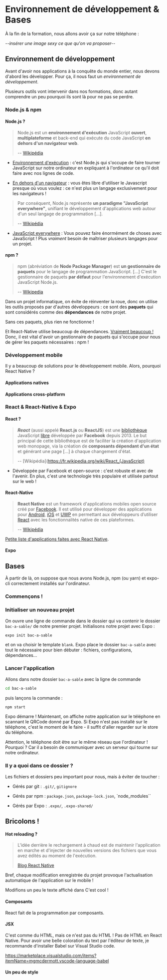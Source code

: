 # Environnement de développement & Bases

À la fin de la formation, nous allons avoir ça sur notre téléphone :

*--insérer une image sexy ce que qu'on va proposer--*

## Environnement de développement

Avant d'avoir nos applications à la conquête du monde entier, nous devons d'abord les développer. Pour ça, il nous faut un *environnement de développement*.

Plusieurs outils vont intervenir dans nos formations, donc autant comprendre un peu pourquoi ils sont là pour ne pas se perdre.

### Node.js & npm

#### Node.js ?

> Node.js est un **environnement d'exécution** JavaScript **ouvert**, **multiplateforme** et back-end qui exécute du code JavaScript **en dehors d'un navigateur web**.
> 
> -- [Wikipédia](https://en.wikipedia.org/wiki/Node.js)

- <u>Environnement d'exécution</u> : c'est Node.js qui s'occupe de faire tourner JavaScript sur notre ordinateur en expliquant à l'ordinateur ce qu'il doit faire avec nos lignes de code.

- <u>En dehors d'un navigateur</u> : vous êtes libre d'utiliser le Javascript presque où vous voulez : ce n'est plus un langage exclusivement pour les navigateurs !

> Par conséquent, Node.js représente **un paradigme "JavaScript everywhere"**, unifiant le développement d'applications web autour d'un seul langage de programmation [...].
> 
> -- [Wikipédia](https://en.wikipedia.org/wiki/Node.js)

- <u>JavaScript everywhere</u> : Vous pouvez faire énormément de choses avec JavaScript ! Plus *vraiment* besoin de maîtriser plusieurs langages pour un projet.

#### npm ?

> npm (abréviation de **Node Package Manager**) est **un gestionnaire de paquets** pour le langage de programmation JavaScript. [...] C'est le gestionnaire de paquets **par défaut** pour l'environnement d'exécution JavaScript Node.js.
> 
> -- [Wikipedia](https://en.wikipedia.org/wiki/Npm_(software))

Dans un projet informatique, on évite de réinventer la roue, donc on utilise les outils proposés par d'autres développeurs : ce sont des **paquets** qui sont considérés comme des **dépendances** de notre projet.

Sans ces paquets, plus rien ne fonctionne !

Et React-Native utilise beaucoup de dépendances. [Vraiment beaucoup !](http://npm.anvaka.com/#/view/2d/react-native) Donc, il est vital d'avoir un gestionnaire de paquets qui s'occupe pour nous de gérer les paquets nécessaires : npm !

### Développement mobile

Il y a beaucoup de solutions pour le développement mobile. Alors, pourquoi React Native ?

#### Applications natives

#### Applications cross-platform

### React & React-Native & Expo

#### React ?

> ***React*** (aussi appelé **React.js** ou **ReactJS**) est une [bibliothèque](https://fr.wikipedia.org/wiki/Biblioth%C3%A8que_Logicielle "Bibliothèque Logicielle") JavaScript [libre](https://fr.wikipedia.org/wiki/Logiciel_libre "Logiciel libre") développée par **Facebook** depuis 2013. Le but principal de cette bibliothèque est de faciliter la création d'application web monopage, via la création de **composants dépendant d'un état** et générant une page [...] à chaque changement d'état.
> 
> -- [Wikipédia](https://fr.wikipedia.org/wiki/React_(JavaScript)

- Développée par Facebook et open-source : c'est robuste et avec de l'avenir. En plus, c'est une technologie très populaire et utilisée partout sur le web !

#### React-Native

> **React Native** est un framework d'applications mobiles open source créé par [Facebook](https://fr.wikipedia.org/wiki/Facebook "Facebook"). Il est utilisé pour développer des applications pour [Android](https://fr.wikipedia.org/wiki/Android "Android"), [iOS](https://fr.wikipedia.org/wiki/IOS "IOS") et [UWP](https://fr.wikipedia.org/wiki/Universal_Windows_Platform "Universal Windows Platform") en permettant aux développeurs d’utiliser [React](https://fr.wikipedia.org/wiki/React_(JavaScript) "React (JavaScript)") avec les fonctionnalités native de ces plateformes.
> 
> -- [Wikipédia](https://fr.wikipedia.org/wiki/React_Native)

[Petite liste d'applications faites avec React Native](https://reactnative.dev/showcase).

#### Expo

## Bases

À partir de là, on suppose que nous avons Node.js, npm (ou yarn) et expo-cli correctement installés sur l'ordinateur.

### Commençons !

### Initialiser un nouveau projet

On ouvre une ligne de commande dans le dossier qui va contenir le dossier `bac-a-sable/` de notre premier projet. Initialisons notre projet avec Expo :

```bash
expo init bac-a-sable
```

et on va choisir le template `blank`. Expo place le dossier `bac-a-sable` avec tout le nécessaire pour bien débuter : fichiers, configurations, dépendances...

### Lancer l'application

Allons dans notre dossier `bac-a-sable` avec la ligne de commande
```bash
cd bac-a-sable
```
puis lançons la commande :

```bash
npm start
```

Expo démarre ! Maintenant, on affiche notre application sur le téléphone en scannant le QRCode donné par Expo. Si Expo n'est pas installé sur le téléphone, c'est le moment de le faire - il suffit d'aller regarder sur le store du téléphone.

Attention, le téléphone doit être sur le même réseau que l'ordinateur ! Pourquoi ? Car il a besoin de communiquer avec un serveur qui tourne sur notre ordinateur.

### Il y a quoi dans ce dossier ?

Les fichiers et dossiers peu important pour nous, mais à éviter de toucher :

- Gérés par git : `.git/`, `gitignore`

- Gérés par npm : `package.json`, `package-lock.json`, `node_modules``

- Gérés par Expo : `.expo/`, `.expo-shared/`

## Bricolons !

#### Hot reloading ?

> L'idée derrière le rechargement à chaud est de maintenir l'application en marche et d'injecter de nouvelles versions des fichiers que vous avez édités au moment de l'exécution.
> 
> [Blog React Native](https://reactnative.dev/blog/2016/03/24/introducing-hot-reloading)

Bref, chaque modification enregistrée du projet provoque l'actualisation automatique de l'application sur le mobile !

Modifions un peu le texte affiché dans C'est cool !

#### Composants

React fait de la programmation par composants.

#### JSX

C'est comme du HTML, mais ce n'est pas du HTML ! Pas de HTML en React Native.
Pour avoir une belle coloration du text par l'éditeur de texte, je recommande d'installer Babel sur Visual Studio code.

https://marketplace.visualstudio.com/items?itemName=mgmcdermott.vscode-language-babel

#### Un peu de style
